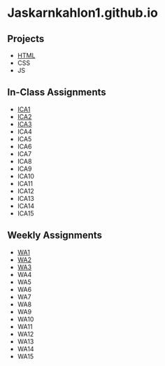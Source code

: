 # Jaskarnkahlon1.github.io

## Projects

- [HTML](Jaskarnkahlon1.github.io/html-midterm/page1.html)
- CSS
- JS

## In-Class Assignments
- [ICA1](https://github.com/JaskarnKahlon1/Jaskarnkahlon1.github.io/blob/main/ica/Copy%20of%20ICA1%20--%20How%20to%20Search.pdf)
- [ICA2](https://jaskarnkahlon1.github.io/ica/ica2/Copy%20of%20ICA2%20--%20Exploring%20Directory%20Structures%20(Week%202).pdf)
- [ICA3](https://github.com/JaskarnKahlon1/Jaskarnkahlon1.github.io/tree/main/ica/ica3)
- ICA4
- ICA5
- ICA6
- ICA7
- ICA8
- ICA9
- ICA10
- ICA11
- ICA12
- ICA13
- ICA14
- ICA15

## Weekly Assignments
- [WA1](https://jaskarnkahlon1.github.io/wa/wa1.html)
- [WA2](https://jaskarnkahlon1.github.io/wa/wa2.html)
- [WA3](https://jaskarnkahlon1.github.io/wa/wa3.html)
- WA4
- WA5
- WA6
- WA7
- WA8
- WA9
- WA10
- WA11
- WA12
- WA13
- WA14
- WA15
